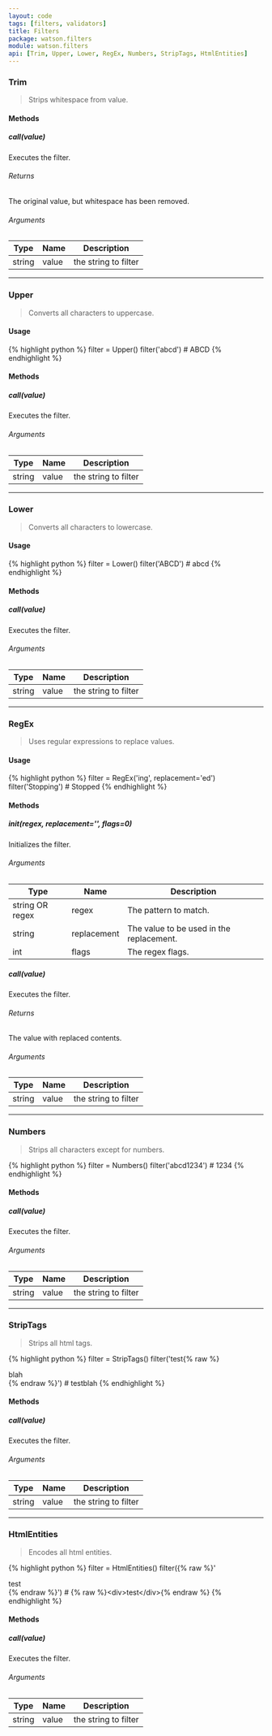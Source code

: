 ```yaml
---
layout: code
tags: [filters, validators]
title: Filters
package: watson.filters
module: watson.filters
api: [Trim, Upper, Lower, RegEx, Numbers, StripTags, HtmlEntities]
---
```


### Trim

> Strips whitespace from value.

#### Methods

##### __call__(value)

Executes the filter.

###### Returns

The original value, but whitespace has been removed.

###### Arguments

Type | Name | Description
-------- | -------- | -----------
string | value | the string to filter

--------

### Upper

> Converts all characters to uppercase.

#### Usage

{% highlight python %}
filter = Upper()
filter('abcd')  # ABCD
{% endhighlight %}

#### Methods

##### __call__(value)

Executes the filter.

###### Arguments

Type | Name | Description
-------- | -------- | -----------
string | value | the string to filter

--------

### Lower

> Converts all characters to lowercase.

#### Usage

{% highlight python %}
filter = Lower()
filter('ABCD')  # abcd
{% endhighlight %}

#### Methods

##### __call__(value)

Executes the filter.

###### Arguments

Type | Name | Description
-------- | -------- | -----------
string | value | the string to filter

--------

### RegEx

> Uses regular expressions to replace values.

#### Usage

{% highlight python %}
filter = RegEx('ing', replacement='ed')
filter('Stopping')  # Stopped
{% endhighlight %}

#### Methods

##### __init__(regex, replacement='', flags=0)

Initializes the filter.

###### Arguments

Type | Name | Description
-------- | -------- | -----------
string OR regex | regex | The pattern to match.
string | replacement | The value to be used in the replacement.
int | flags | The regex flags.

##### __call__(value)

Executes the filter.

###### Returns

The value with replaced contents.

###### Arguments

Type | Name | Description
-------- | -------- | -----------
string | value | the string to filter

--------

### Numbers

> Strips all characters except for numbers.

{% highlight python %}
filter = Numbers()
filter('abcd1234')  # 1234
{% endhighlight %}

#### Methods

##### __call__(value)

Executes the filter.

###### Arguments

Type | Name | Description
-------- | -------- | -----------
string | value | the string to filter

--------

### StripTags

> Strips all html tags.

{% highlight python %}
filter = StripTags()
filter('test{% raw %}<div>blah</div>{% endraw %}')  # testblah
{% endhighlight %}

#### Methods

##### __call__(value)

Executes the filter.

###### Arguments

Type | Name | Description
-------- | -------- | -----------
string | value | the string to filter

--------

### HtmlEntities

> Encodes all html entities.

{% highlight python %}
filter = HtmlEntities()
filter({% raw %}'<div>test</div>{% endraw %}')  # {% raw %}&lt;div&gt;test&lt;/div&gt;{% endraw %}
{% endhighlight %}

#### Methods

##### __call__(value)

Executes the filter.

###### Arguments

Type | Name | Description
-------- | -------- | -----------
string | value | the string to filter
